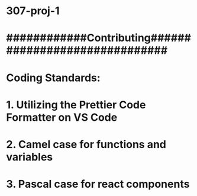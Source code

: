 # 307-proj-1


# ############Contributing##############################
# Coding Standards:
# 
# 1. Utilizing the Prettier Code Formatter on VS Code
# 2. Camel case for functions and variables
# 3. Pascal case for react components
# 
# #######################################################

